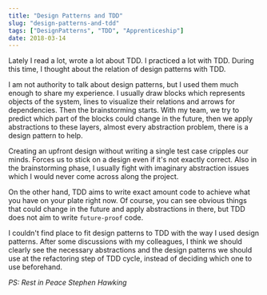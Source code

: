 ```yaml
---
title: "Design Patterns and TDD"
slug: "design-patterns-and-tdd"
tags: ["DesignPatterns", "TDD", "Apprenticeship"]
date: 2018-03-14
---
```


Lately I read a lot, wrote a lot about TDD. I practiced a lot with TDD. During this time, I thought about the relation of design patterns with TDD.

I am not authority to talk about design patterns, but I used them much enough to share my experience. I usually draw blocks which represents objects of the system, lines to visualize their relations and arrows for dependencies. Then the brainstorming starts. With my team, we try to predict which part of the blocks could change in the future, then we apply abstractions to these layers, almost every abstraction problem, there is a design pattern to help.

Creating an upfront design without writing a single test case cripples our minds. Forces us to stick on a design even if it's not exactly correct. Also in the brainstorming phase, I usually fight with imaginary abstraction issues which I would never come across along the project.

On the other hand, TDD aims to write exact amount code to achieve what you have on your plate right now. Of course, you can see obvious things that could change in the future and apply abstractions in there, but TDD does not aim to write `future-proof` code.

I couldn't find place to fit design patterns to TDD with the way I used design patterns. After some discussions with my colleagues, I think we should clearly see the necessary abstractions and the design patterns we should use at the refactoring step of TDD cycle, instead of deciding which one to use beforehand.

_PS: Rest in Peace Stephen Hawking_
